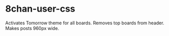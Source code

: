 # 8chan-user-css
Activates Tomorrow theme for all boards. Removes top boards from header. Makes posts 960px wide.
